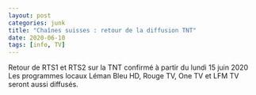 ```yaml
---
layout: post
categories: junk
title: "Chaînes suisses : retour de la diffusion TNT"
date: 2020-06-10
tags: [info, TV]
---
```




Retour de RTS1 et RTS2 sur la TNT confirmé à partir du lundi 15 juin 2020
<br />
Les programmes locaux Léman Bleu HD, Rouge TV, One TV et LFM TV  seront aussi diffusés. 
<br />
